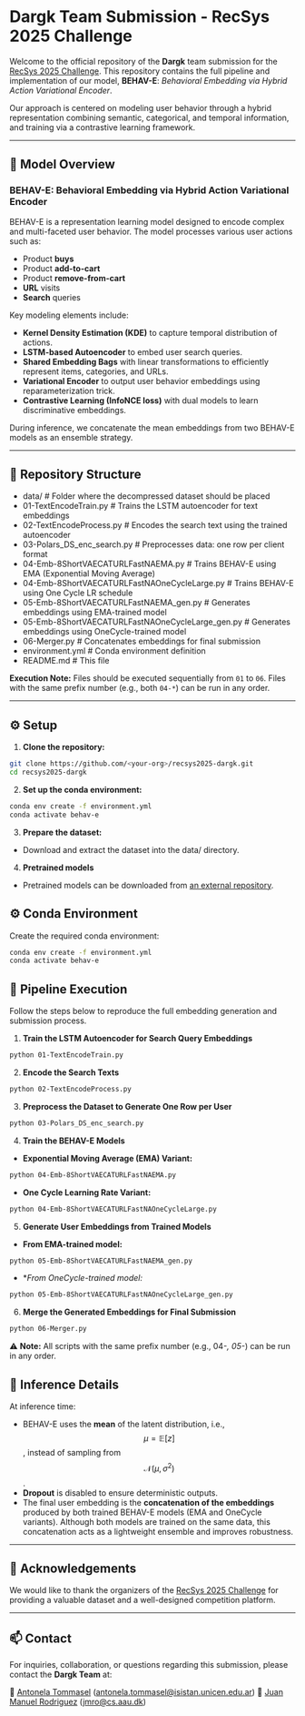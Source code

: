 # Dargk Team Submission - RecSys 2025 Challenge

Welcome to the official repository of the **Dargk** team submission for the [RecSys 2025 Challenge](https://recsys.synerise.com/). This repository contains the full pipeline and implementation of our model, **BEHAV-E**: _Behavioral Embedding via Hybrid Action Variational Encoder_.

Our approach is centered on modeling user behavior through a hybrid representation combining semantic, categorical, and temporal information, and training via a contrastive learning framework.

---

## 🧠 Model Overview

### BEHAV-E: Behavioral Embedding via Hybrid Action Variational Encoder

BEHAV-E is a representation learning model designed to encode complex and multi-faceted user behavior. The model processes various user actions such as:

- Product **buys**
- Product **add-to-cart**
- Product **remove-from-cart**
- **URL** visits
- **Search** queries

Key modeling elements include:

- **Kernel Density Estimation (KDE)** to capture temporal distribution of actions.
- **LSTM-based Autoencoder** to embed user search queries.
- **Shared Embedding Bags** with linear transformations to efficiently represent items, categories, and URLs.
- **Variational Encoder** to output user behavior embeddings using reparameterization trick.
- **Contrastive Learning (InfoNCE loss)** with dual models to learn discriminative embeddings.

During inference, we concatenate the mean embeddings from two BEHAV-E models as an ensemble strategy.

---

## 📁 Repository Structure

* data/ # Folder where the decompressed dataset should be placed
* 01-TextEncodeTrain.py # Trains the LSTM autoencoder for text embeddings
* 02-TextEncodeProcess.py # Encodes the search text using the trained autoencoder
* 03-Polars_DS_enc_search.py # Preprocesses data: one row per client format
* 04-Emb-8ShortVAECATURLFastNAEMA.py # Trains BEHAV-E using EMA (Exponential Moving Average)
* 04-Emb-8ShortVAECATURLFastNAOneCycleLarge.py # Trains BEHAV-E using One Cycle LR schedule
* 05-Emb-8ShortVAECATURLFastNAEMA_gen.py # Generates embeddings using EMA-trained model
* 05-Emb-8ShortVAECATURLFastNAOneCycleLarge_gen.py # Generates embeddings using OneCycle-trained model
* 06-Merger.py # Concatenates embeddings for final submission
* environment.yml # Conda environment definition
* README.md # This file


**Execution Note:** Files should be executed sequentially from `01` to `06`. Files with the same prefix number (e.g., both `04-*`) can be run in any order.

---

## ⚙️ Setup

1. **Clone the repository:**
```bash
git clone https://github.com/<your-org>/recsys2025-dargk.git
cd recsys2025-dargk
```

2. **Set up the conda environment:**

```bash
conda env create -f environment.yml
conda activate behav-e
```

3. **Prepare the dataset:**

* Download and extract the dataset into the data/ directory.

4. **Pretrained models**

* Pretrained models can be downloaded from [an external repository](https://drive.google.com/file/d/1MqaLrqhDa46fUmu89RyVt9iP95B0Yg54/view?usp=sharing).
## ⚙️ Conda Environment

Create the required conda environment:

```bash
conda env create -f environment.yml
conda activate behav-e
```
## 🚀 Pipeline Execution

Follow the steps below to reproduce the full embedding generation and submission process.

1. **Train the LSTM Autoencoder for Search Query Embeddings**
```bash
python 01-TextEncodeTrain.py
```

2. **Encode the Search Texts**
```bash
python 02-TextEncodeProcess.py
```

3. **Preprocess the Dataset to Generate One Row per User**

```bash
python 03-Polars_DS_enc_search.py
```

4. **Train the BEHAV-E Models**

* **Exponential Moving Average (EMA) Variant:**
```bash
python 04-Emb-8ShortVAECATURLFastNAEMA.py
```

* **One Cycle Learning Rate Variant:**

```bash
python 04-Emb-8ShortVAECATURLFastNAOneCycleLarge.py
```

5. **Generate User Embeddings from Trained Models**

* **From EMA-trained model:**

```bash
python 05-Emb-8ShortVAECATURLFastNAEMA_gen.py
```

* **From OneCycle-trained model:*

```bash
python 05-Emb-8ShortVAECATURLFastNAOneCycleLarge_gen.py
``` 

6. **Merge the Generated Embeddings for Final Submission**

```bash
python 06-Merger.py
```

⚠️ **Note:** All scripts with the same prefix number (e.g., 04-*, 05-*) can be run in any order.

## 🧪 Inference Details

At inference time:

- BEHAV-E uses the **mean** of the latent distribution, i.e., $$\mu = \mathbb{E}[z]$$, instead of sampling from $$\mathcal{N}(\mu, \sigma^2)$$.
- **Dropout** is disabled to ensure deterministic outputs.
- The final user embedding is the **concatenation of the embeddings** produced by both trained BEHAV-E models (EMA and OneCycle variants). Although both models are trained on the same data, this concatenation acts as a lightweight ensemble and improves robustness.


---

## 🙌 Acknowledgements

We would like to thank the organizers of the [RecSys 2025 Challenge](https://recsys.synerise.com/) for providing a valuable dataset and a well-designed competition platform.

---

## 📫 Contact

For inquiries, collaboration, or questions regarding this submission, please contact the **Dargk Team** at:

📧 [Antonela Tommasel](https://tommantonela.github.io) (antonela.tommasel@isistan.unicen.edu.ar)
📧 [Juan Manuel Rodriguez](https://sites.google.com/site/rodriguezjuanmanuel/home) (jmro@cs.aau.dk)